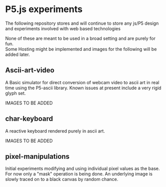 # P5.js experiments

The following repository stores and will continue to store any js/P5 design and experiments involved with web based technologies

None of these are meant to be used in a broad setting and are purely for fun.\
Some Hosting might be implemented and images for the following will be added later.

## Ascii-art-video

A Basic simulator for direct conversion of webcam video to ascii art in real time using the P5-ascii library. Known issues at present include a very rigid glyph set.

IMAGES TO BE ADDED

## char-keyboard

A reactive keyboard rendered purely in ascii art. 

IMAGES TO BE ADDED

## pixel-manipulations

Initial experiments modifying and using individual pixel values as the base.\
For now only a "mask" operation is being done. An underlying image is slowly traced on to a black canvas by random chance. 